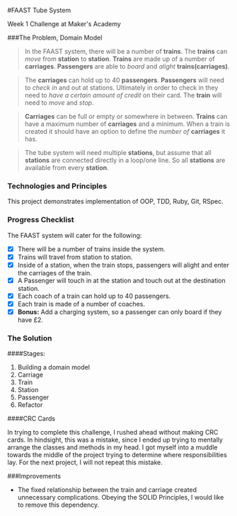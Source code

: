 #FAAST Tube System

Week 1 Challenge at Maker's Academy

###The Problem, Domain Model

>In the FAAST system, there will be a number of **trains**. The **trains** can *move* from **station** to **station**. **Trains** are made up of a number of **carriages**. **Passengers** are able to *board* and *alight* **trains(carriages)**. 

>The **carriages** can hold up to 40 **passengers**. **Passengers** will need to *check in* and out at stations. Ultimately in order to check in they need to *have a certain amount of credit* on their card. The **train** will need to *move* and *stop*. 

>**Carriages** can be full or empty or somewhere in between. 
**Trains** can have a maximum number of **carriages** and a minimum. When a train is created it should have an option to define the *number of* **carriages** it has. 

>The tube system will need multiple **stations**, but assume that all **stations** are connected directly in a loop/one line. So all **stations** are available from every **station**. 

### Technologies and Principles

This project demonstrates implementation of OOP, TDD, Ruby, Git, RSpec. 

### Progress Checklist

The FAAST system will cater for the following:

- [x] There will be a number of trains inside the system.
- [x] Trains will travel from station to station.
- [x] Inside of a station, when the train stops, passengers will alight and enter the carriages of the train.
- [x] A Passenger will touch in at the station and touch out at the destination station.
- [x] Each coach of a train can hold up to 40 passengers.
- [x] Each train is made of a number of coaches.
- [x] **Bonus:** Add a charging system, so a passenger can only board if they have £2.

### The Solution

####Stages:

1. Building a domain model
2. Carriage
3. Train
4. Station
5. Passenger
6. Refactor

####CRC Cards

In trying to complete this challenge, I rushed ahead without making CRC cards. In hindsight, this was a mistake, since I ended up trying to mentally arrange the classes and methods in my head. I got myself into a muddle towards the middle of the project trying to determine where responsibilities lay. For the next project, I will not repeat this mistake. 


###Improvements
- The fixed relationship between the train and carriage created unnecessary complications. Obeying the SOLID Principles, I would like to remove this dependency. 
